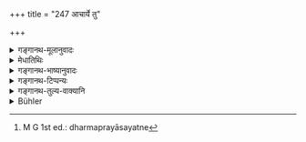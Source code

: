 +++
title = "247 आचार्ये तु"

+++

<details><summary>गङ्गानथ-मूलानुवादः</summary>

The Preceptor having died, he should serve, in the same manner as the Preceptor, the qualified son of the Preceptor, or the Preceptor’s wife, or his Sapiṇḍa.—(247)
</details>

<details><summary>मेधातिथिः</summary>

नैष्ठिकस्यायम् उपदेशः । असत्य् **आचार्ये**, तत्पुत्रे श्रोत्रियत्वादिगुणयुक्ते, गुरुपत्न्याम् आचार्याण्यां वा, सपिण्डे वा गुरोर् एव, वसेत् । तत्र च **गुरुवद् वृत्तिम् आचरेद्** भैक्षनिवेदनादि सर्वं कुर्यात् । दारशब्दो बहुवचनान्तो भार्यावचनो वैयाकरणैः स्मर्यते । स्मृतिकारास् त्व् एकवचनान्तम् अपि प्रयुञ्जते- "धर्मप्रजासंपन्ने[^५९९] दारे नान्यां कुर्वीत" (आप्ध् २.११.१२) इति ॥ २.२४७ ॥


[^५९९]:
     M G 1st ed.: dharmaprayāsayatne
</details>

<details><summary>गङ्गानथ-भाष्यानुवादः</summary>

This injunction is meant for the Life-long Student.

In the absence of the Preceptor, he should continue to live in residence, either with the Preceptor’s son, who is endowed with Vedic learning and other qualities, or with the Preceptor’s widow, or with the Preceptor’s ‘*Sapiṇḍa*’; and towards each of these he should behave as towards his Preceptor; *i.e*., he should present to him the food he obtains as alms, and so forth.

The term ‘*dārā*,’ denoting, has been regarded by grammarians as always used with the plural ending; but writers on Smṛti use the singular form also; *e.g*., ‘*Dharmaprajā-* *sampanne dāre nānyām kurvīta*’ (Āpaṣṭamba, 2.11.13).—(247)
</details>

<details><summary>गङ्गानथ-टिप्पन्यः</summary>

‘*Sapiṇḍe*’.—The ‘*Sapiṇḍa*’ is defined below in 5.60.

This verse is quoted in *Parāśaramādhava* (Ācāra, p. 458) as laying down the duties of the life-long Student;—in *Madanapārijāta* (p. 109) in support of the view that in the absence of the Teacher’s wife, the Student should take up ‘residence’ with the Teacher’s *Sapiṇḍa*, and in the absence of this latter also, he should betake himself to the ‘tending of Fire’;—in *Vīramitrodaya* (Saṃskāra, p. 549) to the effect that ‘residence with Fire’ is to be taken up only in the absence of the Teacher’s Sapiṇḍa;—in *Vidhānapārijāta* (p. 504), along with the following verse;—in *Hāralatā* (p. 76) as referring to the ‘*Life-long* Student’;—and in *Smṛticandrikā* (Saṃskāra, p. 167), which says that this refers to cases where no *Sapiṇḍa* is available.
</details>

<details><summary>गङ्गानथ-तुल्य-वाक्यानि</summary>

*Gautama* (3. 7).—‘In the absence of the teacher, service should be
rendered to bis offspring.’

*Viṣṇu* (28. 44, 45).—‘On the death of the teacher, one should reside
with his son, as with the teacher himself:—or with the teacher’s wife, or with others of the same caste.’

*Yājñavalkya* (1. 49).—‘In the absence of the teacher, he shall reside
either with his son, or with his wife or with his fire.’
</details>

<details><summary>Bühler</summary>

247	(A perpetual student) must, if his teacher dies, serve his son (provided he be) endowed with good qualities, or his widow, or his Sapinda, in the same manner as the teacher.
</details>
